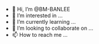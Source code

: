 - 👋 Hi, I’m @BM-BANLEE
- 👀 I’m interested in ...
- 🌱 I’m currently learning ...
- 💞️ I’m looking to collaborate on ...
- 📫 How to reach me ...

<!---
BM-BANLEE/BM-BANLEE is a ✨ special ✨ repository because its `README.md` (this file) appears on your GitHub profile.
You can click the Preview link to take a look at your changes.
--->

